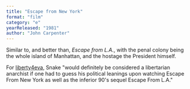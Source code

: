 ```yaml
---
title: "Escape from New York"
format: "film"
category: "e"
yearReleased: "1981"
author: "John Carpenter"
---
```

Similar to, and better than, _Escape from L.A._, with  the penal colony being the whole island of Manhattan, and the hostage the  President himself.

For <a href="http://liberty4eva.blogspot.co.uk/">liberty4eva</a>, Snake "would definitely be considered a libertarian anarchist  if one had to guess his political leanings upon watching Escape From New York as  well as the inferior 90's sequel Escape From L.A."

